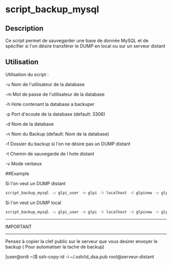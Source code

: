 # script_backup_mysql

## Description
Ce script permet de sauvegarder une base de donnée MySQL et de spécifier si l'on
désire transférer le DUMP en local ou sur un serveur distant

## Utilisation

Utilisation du script :

	
-u Nom de l'utilisateur de la database

-m Mot de passe de l'utilisateur de la database

-h Hote contenant la database a backuper

-p Port d'ecoute de la database (default: 3306)

-d Nom de la database

-n Nom du Backup (default: Nom de la database)

-f Dossier du backup si l'on ne désire pas un DUMP distant

-t Chemin de sauvegarde de l hote distant

-v Mode verbeux

##Example

Si l'on veut un DUMP distant

```sh
script_backup_mysql -u glpi_user -m glpi -h localhost -d glpinew -n glpi-backup -t root@192.168.1.1:/mnt/backup_server/backup_mysql/glpinew/
```

Si l'on veut un DUMP local

```sh
script_backup_mysql -u glpi_user -m glpi -h localhost -d glpinew -n glpi-backup -f /opt/backup/glpi/"
```

*********
IMPORTANT
*********

Pensez à copier la clef public sur le serveur que vous desirer envoyer le backup ( Pour automatiser la tache de backup)

[user@ordi ~]$ ssh-copy-id -i ~/.ssh/id_dsa.pub root@serveur-distant
